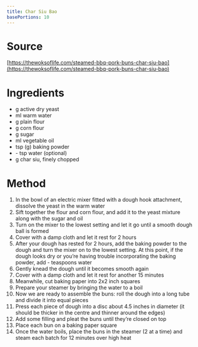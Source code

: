 ```yaml
---
title: Char Siu Bao
basePortions: 10
---
```


# Source

[https://thewoksoflife.com/steamed-bbq-pork-buns-char-siu-bao](https://thewoksoflife.com/steamed-bbq-pork-buns-char-siu-bao)

# Ingredients

- <span class="scale" num="3"></span>g active dry yeast
- <span class="scale" num="180"></span>ml warm water
- <span class="scale" num="270"></span>g plain flour
- <span class="scale" num="120"></span>g corn flour
- <span class="scale" num="65"></span>g sugar
- <span class="scale" num="60"></span>ml vegetable oil
- <span class="scale" num="2.5"></span> tsp (<span class="scale" num="10"></span>g) baking powder
- <span class="scale" num="1"></span>-<span class="scale" num="2"></span> tsp water (optional)
- <span class="scale" num="300"></span>g char siu, finely chopped

# Method

1. In the bowl of an electric mixer fitted with a dough hook attachment, dissolve the yeast in the warm water
1. Sift together the flour and corn flour, and add it to the yeast mixture along with the sugar and oil
1. Turn on the mixer to the lowest setting and let it go until a smooth dough ball is formed
1. Cover with a damp cloth and let it rest for 2 hours
1. After your dough has rested for 2 hours, add the baking powder to the dough and turn the mixer on to the lowest setting.  At this point, if the dough looks dry or you’re having trouble incorporating the baking powder, add <span class="scale" num="1"></span>-<span class="scale" num="2"></span> teaspoons water
1. Gently knead the dough until it becomes smooth again
1. Cover with a damp cloth and let it rest for another 15 minutes
1. Meanwhile, cut baking paper into <span class="scale" num="10"></span> 2x2 inch squares
1. Prepare your steamer by bringing the water to a boil
1. Now we are ready to assemble the buns: roll the dough into a long tube and divide it into <span class="scale" num="10"></span> equal pieces
1. Press each piece of dough into a disc about 4.5 inches in diameter (it should be thicker in the centre and thinner around the edges)
1. Add some filling and pleat the buns until they’re closed on top
1. Place each bun on a baking paper square
1. Once the water boils, place the buns in the steamer (2 at a time) and steam each batch for 12 minutes over high heat
